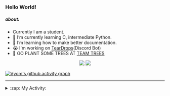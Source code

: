 ### Hello World!

##### about:
- Currently I am a student.
- 🌱 I’m currently learning C, intermediate Python.
- 🌱 I’m learning how to make better documentation.
- 😭 I'm working on [TearDrops](https://github.com/Vyvy-vi/TearDrops)(Discord Bot)
- 🌱 GO PLANT SOME TREES AT [TEAM TREES](https://teamtrees.org/)

<p align="center">
  <a href="https://twitter.com/Vyvy_viM"><img target="_blank" src="https://img.shields.io/badge/twitter%20@Vyvy_viM-0D95E8?style=for-the-badge&logo=twitter&logoColor=white"/></a> 
  <a href="https://vyvy-vi.github.io/portfolio"><img target="_blank" src="https://img.shields.io/badge/-I%27m_craving_for_open_source-green?style=for-the-badge&logo=github&logoColor=black"/></a> 
</p>

[![Vyom's github activity graph](https://activity-graph.herokuapp.com/graph?username=Vyvy-vi)](https://github.com/ashutosh00710/github-readme-activity-graph)

---
<details>
  <summary>:zap: My Activity:</summary>
  
<!--START_SECTION:waka-->
**I'm a Night 🦉** 

```text
🌞 Morning    50 commits     █░░░░░░░░░░░░░░░░░░░░░░░░   6.35% 
🌆 Daytime    249 commits    ████████░░░░░░░░░░░░░░░░░   31.6% 
🌃 Evening    282 commits    █████████░░░░░░░░░░░░░░░░   35.79% 
🌙 Night      207 commits    ██████░░░░░░░░░░░░░░░░░░░   26.27%

```
📅 **I'm Most Productive on Thursday** 

```text
Monday       136 commits    ████░░░░░░░░░░░░░░░░░░░░░   17.26% 
Tuesday      99 commits     ███░░░░░░░░░░░░░░░░░░░░░░   12.56% 
Wednesday    131 commits    ████░░░░░░░░░░░░░░░░░░░░░   16.62% 
Thursday     145 commits    ████░░░░░░░░░░░░░░░░░░░░░   18.4% 
Friday       57 commits     █░░░░░░░░░░░░░░░░░░░░░░░░   7.23% 
Saturday     81 commits     ██░░░░░░░░░░░░░░░░░░░░░░░   10.28% 
Sunday       139 commits    ████░░░░░░░░░░░░░░░░░░░░░   17.64%

```


📊 **This Week I Spent My Time On** 

```text
🔥 Editors: 
Vim                      5 hrs 27 mins       █████████████████████████   100.0%

🐱‍💻 Projects: 
blog                     3 hrs 35 mins       ████████████████░░░░░░░░░   65.64% 
TEC-Discord-Automation   1 hr 6 mins         █████░░░░░░░░░░░░░░░░░░░░   20.18% 
Unknown Project          20 mins             █░░░░░░░░░░░░░░░░░░░░░░░░   6.4% 
TEC-Discord-Oauth2       19 mins             █░░░░░░░░░░░░░░░░░░░░░░░░   6.04% 
vyvy-vi.github.io        5 mins              ░░░░░░░░░░░░░░░░░░░░░░░░░   1.67%

```


<!--END_SECTION:waka-->
</details>
